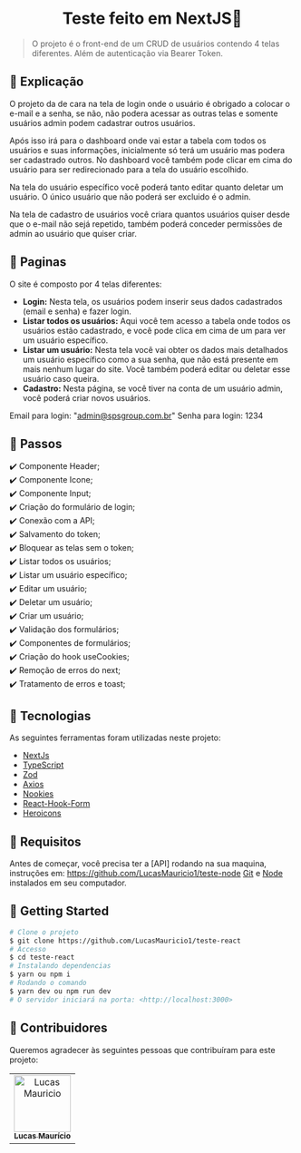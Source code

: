 <h1 align="center">Teste feito em NextJS🚀</h1>

> O projeto é o front-end de um CRUD de usuários contendo 4 telas diferentes. Além de autenticação via Bearer Token.

## :page_facing_up: Explicação

O projeto da de cara na tela de login onde o usuário é obrigado a colocar o e-mail e a senha, se não, não podera acessar as outras telas e somente usuários admin podem cadastrar outros usuários.

Após isso irá para o dashboard onde vai estar a tabela com todos os usuários e suas informações, inicialmente só terá um usuário mas podera ser cadastrado outros.
No dashboard você também pode clicar em cima do usuário para ser redirecionado para a tela do usuário escolhido.

Na tela do usuário específico você poderá tanto editar quanto deletar um usuário.
O único usuário que não poderá ser excluido é o admin.

Na tela de cadastro de usuários você criara quantos usuários quiser desde que o e-mail não sejá repetido, também poderá conceder permissões de admin ao usuário que quiser criar.

## 📁 Paginas

O site é composto por 4 telas diferentes:

- **Login:** Nesta tela, os usuários podem inserir seus dados cadastrados (email e senha) e fazer login.
- **Listar todos os usuários:** Aqui você tem acesso a tabela onde todos os usuários estão cadastrado, e você pode clica em cima de um para ver um usuário específico.
- **Listar um usuário:** Nesta tela você vai obter os dados mais detalhados um usuário específico como a sua senha, que não está presente em mais nenhum lugar do site. Você também poderá editar ou deletar esse usuário caso queira.
- **Cadastro:** Nesta página, se você tiver na conta de um usuário admin, você poderá criar novos usuários.

Email para login: "admin@spsgroup.com.br"
Senha para login: 1234

## :dart: Passos

:heavy_check_mark: Componente Header;\
:heavy_check_mark: Componente Icone;\
:heavy_check_mark: Componente Input;\
:heavy_check_mark: Criação do formulário de login;\
:heavy_check_mark: Conexão com a API;\
:heavy_check_mark: Salvamento do token;\
:heavy_check_mark: Bloquear as telas sem o token;\
:heavy_check_mark: Listar todos os usuários;\
:heavy_check_mark: Listar um usuário específico;\
:heavy_check_mark: Editar um usuário;\
:heavy_check_mark: Deletar um usuário;\
:heavy_check_mark: Criar um usuário;\
:heavy_check_mark: Validação dos formulários;\
:heavy_check_mark: Componentes de formulários;\
:heavy_check_mark: Criação do hook useCookies;\
:heavy_check_mark: Remoção de erros do next;\
:heavy_check_mark: Tratamento de erros e toast;

## :rocket: Tecnologias

As seguintes ferramentas foram utilizadas neste projeto:

- [NextJs](https://nextjs.org/)
- [TypeScript](https://www.typescriptlang.org)
- [Zod](https://zod.dev/)
- [Axios](https://axios-http.com/docs/intro)
- [Nookies](https://github.com/maticzav/nookies)
- [React-Hook-Form](https://react-hook-form.com/)
- [Heroicons](https://heroicons.com/)

## :closed_book: Requisitos ##

Antes de começar, você precisa ter a [API] rodando na sua maquina,
instruções em: https://github.com/LucasMauricio1/teste-node [Git](https://git-scm.com) e [Node](https://nodejs.org/en/) instalados em seu computador.

## :checkered_flag: Getting Started ##

```bash
# Clone o projeto
$ git clone https://github.com/LucasMauricio1/teste-react
# Accesso
$ cd teste-react
# Instalando dependencias
$ yarn ou npm i
# Rodando o comando
$ yarn dev ou npm run dev
# O servidor iniciará na porta: <http://localhost:3000>
```
## 🤝 Contribuidores

Queremos agradecer às seguintes pessoas que contribuíram para este projeto:

<table>
  <tr>
    <td align="center">
      <a href="#">
        <img src="https://avatars.githubusercontent.com/u/122059282?s=400&u=96bc9300d660f1b489efcfb0a557ab08a6298c99&v=4" width="100px;" alt="Lucas Mauricio"/><br>
        <sub>
          <b>Lucas Maurício</b>
        </sub>
      </a>
    </td>
  </tr>
</table>